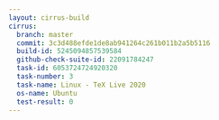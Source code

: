 ```yaml
---
layout: cirrus-build
cirrus:
  branch: master
  commit: 3c3d488efde1de8ab941264c261b011b2a5b5116
  build-id: 5245094857539584
  github-check-suite-id: 22091784247
  task-id: 6053724724920320
  task-number: 3
  task-name: Linux - TeX Live 2020
  os-name: Ubuntu
  test-result: 0
---
```

